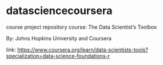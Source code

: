 # datasciencecoursera
course project repository
course: The Data Scientist’s Toolbox

By: Johns Hopkins University and Coursera

link: https://www.coursera.org/learn/data-scientists-tools?specialization=data-science-foundations-r
